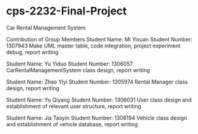 # cps-2232-Final-Project
Car Rental Management System

Contribution of Group Members
Student Name: Mi Yixuan                                                Student Number: 1307943
Make UML master table, code integration, project experiment debug, report writing

Student Name: Yu Yiduo                                                  Student Number: 1306057
CarRentalManagementSystem class design, report writing

Student Name: Zhao Yiyi                                                 Student Number: 1305974
Rental Manager class design, report writing

Student Name: Yu Qiyang                                                Student Number: 1306031
User class design and establishment of relevant user structure, report writing

Student Name: Jia Taoyin                                                 Student Number: 1306194
Vehicle class design and establishment of vehicle database, report writing

